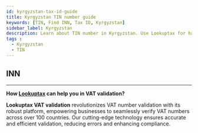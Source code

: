 ```yaml
---
id: kyrgyzstan-tax-id-guide
title: Kyrgyzstan TIN number guide
keywords: [TIN, Find INN, Tax ID, Kyrgyzstan]
sidebar_label: Kyrgyzstan
description: Learn about TIN number in Kyrgyzstan. Use Lookuptax for hassle-free tax id validation in Kyrgyzstan and other 100+ countries
tags : 
  - Kyrgyzstan
  - TIN
---
```


## INN 


----
**How [Lookuptax](https://lookuptax.com/) can help you in VAT validation?**

**Lookuptax VAT validation** revolutionizes VAT number validation with its robust platform, empowering businesses to seamlessly verify VAT numbers across over 100 countries. Our cutting-edge technology ensures accurate and efficient validation, reducing errors and enhancing compliance.
